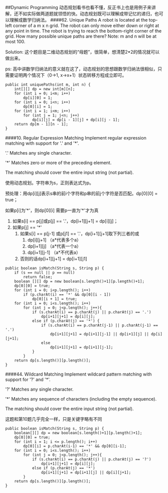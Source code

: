 ##Dynamic Programming
动态规划看书也看不懂，反正书上也是用例子来讲解，还不如实际做两道题就领悟的快。动态规划既可以理解成带记忆的递归，也可以理解成数学归纳法。
####62. Unique Paths
A robot is located at the top-left corner of a m x n grid. The robot can only move either down or right at any point in time. The robot is trying to reach the bottom-right corner of the grid. How many possible unique paths are there? Note: m and n will be at most 100.

Solution: 这个题目是二维动态规划的“母题”，很简单，想清楚2*2的情况就可以做出来。

ps: 高中讲数学归纳法的意义就在这了，动态规划的思想跟数学归纳法很相似，只需要证明两个情况下（0->1, x->x+1）状态转移方程成立即可。
~~~~
public int uniquePaths(int m, int n) {
    int[][] dp = new int[m][n];
    for (int i = 0; i<m; i++)
        dp[i][0] = 1;
    for (int i = 0; i<n; i++)
        dp[0][i] = 1;
    for (int i = 1; i<m; i++)
        for (int j = 1; j<n; j++)
            dp[i][j] = dp[i - 1][j] + dp[i][j - 1];
    return dp[m - 1][n - 1];
}
~~~~
####10. Regular Expression Matching
Implement regular expression matching with support for '.' and '*'.

'.' Matches any single character.

'*' Matches zero or more of the preceding element.

The matching should cover the entire input string (not partial).

使用动态规划。字符串为s，正则表达式为p。

预处理：用dp[i][j]表示s串的前i个字符和p串的前j个字符是否匹配。dp[0][0] = true；

如果p[i]为'\*'，则dp[0][i] 需要p一直为'\*'才为真

1. 如果s[i] == p[j]或p[j] == '\.'，dp[i+1][j+1] = dp[i][j]；
2. 如果p[j] == '\*'
    1. 如果s[i] == p[j-1] 或p[j1] == '\.'，dp[i+1][j+1]取下列三者的或
        1. dp[i][j+1] （a*代表多个a）
        2. dp[i+1][j] （a*代表一个a）
        3. dp[i+1][j-1] （a*不代表a）
    2. 否则的话dp[i+1][j+1] = dp[i+1][j1]
~~~~
public boolean isMatch(String s, String p) {
    if (s == null || p == null)
        return false;
    boolean [][] dp = new boolean[s.length()+1][p.length()+1];
    dp[0][0] = true;
    for (int i = 0; i<p.length(); i++)
        if (p.charAt(i) == '*' && dp[0][i - 1])
            dp[0][i + 1] = true;
    for (int i = 0; i<s.length(); i++)
        for (int j = 0; j<p.length(); j++){
            if (s.charAt(i) == p.charAt(j) || p.charAt(j) == '.')
                dp[i+1][j+1] = dp[i][j];
            else if (p.charAt(j) == '*') {
                if (s.charAt(i) == p.charAt(j-1) || p.charAt(j-1) == '.')
                    dp[i+1][j+1] = dp[i+1][j-1] || dp[i+1][j] || dp[i][j+1];
                else
                    dp[i+1][j+1] = dp[i+1][j-1];
            }
        }
    return dp[s.length()][p.length()];
}
~~~~
####44. Wildcard Matching
Implement wildcard pattern matching with support for '?' and '\*'.

'?' Matches any single character.

'\*' Matches any sequence of characters (including the empty sequence).

The matching should cover the entire input string (not partial).

这题和第10题几乎完全一样，只是关键字略有不同
~~~~
public boolean isMatch(String s, String p) {
    boolean[][] dp = new boolean[s.length()+1][p.length()+1];
    dp[0][0] = true;
    for (int i = 1; i <= p.length(); i++)
        dp[0][i] = p.charAt(i-1) == '*' && dp[0][i-1];
    for (int i = 0; i<s.length(); i++)
        for (int j = 0; j<p.length(); j++){
            if (s.charAt(i) == p.charAt(j) || p.charAt(j) == '?')
                dp[i+1][j+1] = dp[i][j];
            else if (p.charAt(j) == '*')
                dp[i+1][j+1] = dp[i+1][j] || dp[i][j+1];
        }
    return dp[s.length()][p.length()];
}
~~~~
